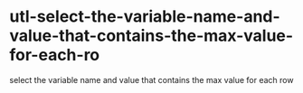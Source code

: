 # utl-select-the-variable-name-and-value-that-contains-the-max-value-for-each-ro
select the variable name and value that contains the max value for each row 
